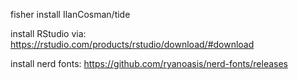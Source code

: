 fisher install IlanCosman/tide

install RStudio via:
https://rstudio.com/products/rstudio/download/#download

install nerd fonts:
https://github.com/ryanoasis/nerd-fonts/releases
